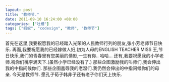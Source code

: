 ```yaml
---
layout: post
title: "教师节."
date: 2011-09-10 16:24:00 +08:00
categories: ["吐槽"]
tags: ["蚂蚁", "codesign", "教师", "教师节"]
---
```


首先在这里,我要祝愿我的已经踏入光荣的人民教师行列的朋友,张小芳老师节日快乐. 
再而,我要祝愿我的已经嫁做人妇,初为人母的ENGLISH TEACHER MISS 王,节日快乐,我们的青春里有您美丽的倩影,一生有你..
哈哈... 
还有,我要祝愿我的小学老师.祝你们桃李满天下.(虽然小学已经没有了.) 
那些企图激励我的叫师们,我会伸出我的中指问候你们. 
那些企图羞辱我的老湿们.我仍然会伸出的中指问候你们的母亲. 
今天是教师节. 
愿孔子荀子韩非子还有老子你们天上快乐.